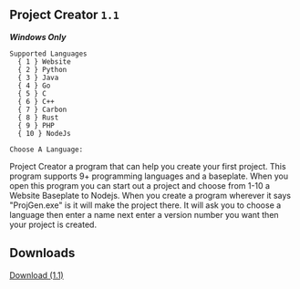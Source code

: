 ## Project Creator `1.1`
***Windows Only***

```
Supported Languages
  { 1 } Website
  { 2 } Python
  { 3 } Java
  { 4 } Go
  { 5 } C
  { 6 } C++
  { 7 } Carbon
  { 8 } Rust
  { 9 } PHP
  { 10 } NodeJs

Choose A Language:
```

Project Creator a program that can help you create your first project. This program supports 9+ programming languages and a baseplate. When you open this program you can start out a project and choose from 1-10 a Website Baseplate to Nodejs. When you create a program wherever it says "ProjGen.exe" is it will make the project there. It will ask you to choose a language then enter a name next enter a version number you want then your project is created.

## Downloads

[Download (1.1)](https://github.com/GeoStudios/Downloads/releases/tag/ProjCreator1.1)